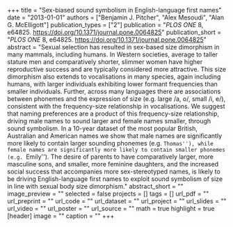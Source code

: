 +++
title = "Sex-biased sound symbolism in English-language first names"
date = "2013-01-01"
authors = ["Benjamin J. Pitcher", "Alex Mesoudi", "Alan G. McElligott"]
publication_types = ["2"]
publication = "_PLOS ONE_ 8, e64825. https://doi.org/10.1371/journal.pone.0064825"
publication_short = "_PLOS ONE_ 8, e64825. https://doi.org/10.1371/journal.pone.0064825"
abstract = "Sexual selection has resulted in sex-based size dimorphism in many mammals, including humans. In Western societies, average to taller stature men and comparatively shorter, slimmer women have higher reproductive success and are typically considered more attractive. This size dimorphism also extends to vocalisations in many species, again including humans, with larger individuals exhibiting lower formant frequencies than smaller individuals. Further, across many languages there are associations between phonemes and the expression of size (e.g. large /a, o/, small /i, e/), consistent with the frequency-size relationship in vocalisations. We suggest that naming preferences are a product of this frequency-size relationship, driving male names to sound larger and female names smaller, through sound symbolism. In a 10-year dataset of the most popular British, Australian and American names we show that male names are significantly more likely to contain larger sounding phonemes (e.g. ``Thomas''), while female names are significantly more likely to contain smaller phonemes (e.g. ``Emily''). The desire of parents to have comparatively larger, more masculine sons, and smaller, more feminine daughters, and the increased social success that accompanies more sex-stereotyped names, is likely to be driving English-language first names to exploit sound symbolism of size in line with sexual body size dimorphism."
abstract_short = ""
image_preview = ""
selected = false
projects = []
tags = []
url_pdf = ""
url_preprint = ""
url_code = ""
url_dataset = ""
url_project = ""
url_slides = ""
url_video = ""
url_poster = ""
url_source = ""
math = true
highlight = true
[header]
image = ""
caption = ""
+++
